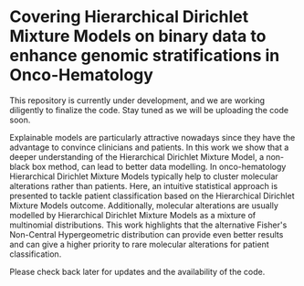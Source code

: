 # Covering Hierarchical Dirichlet Mixture Models on binary data to enhance genomic stratifications in Onco-Hematology

This repository is currently under development, and we are working diligently to finalize the code. Stay tuned as we will be uploading the code soon.

Explainable models are particularly attractive nowadays since they have the advantage to convince clinicians and patients. In this work we show that a deeper understanding of the Hierarchical Dirichlet Mixture Model, a non-black box method, can lead to better data modelling. In onco-hematology Hierarchical Dirichlet Mixture Models typically help to cluster molecular alterations rather than patients. Here, an intuitive statistical approach is presented to tackle patient classification based on the Hierarchical Dirichlet Mixture Models outcome. Additionally, molecular alterations are usually modelled by Hierarchical Dirichlet Mixture Models as a mixture of multinomial distributions. This work highlights that the alternative Fisher's Non-Central Hypergeometric distribution can provide even better results and can give a higher priority to rare molecular alterations for patient classification.

Please check back later for updates and the availability of the code.
